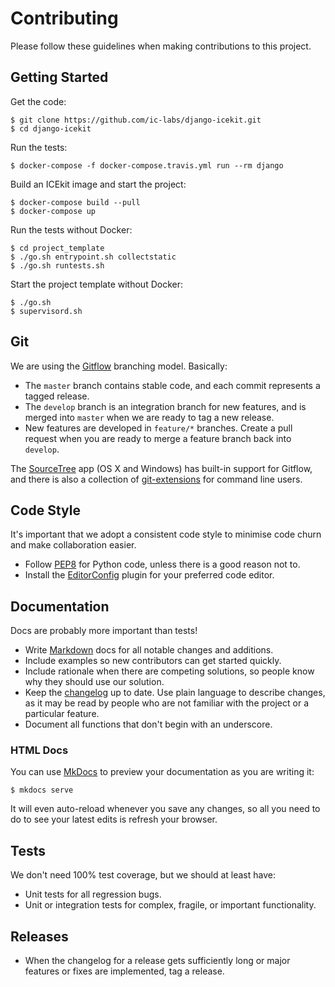 # Contributing

Please follow these guidelines when making contributions to this project.

## Getting Started

Get the code:

    $ git clone https://github.com/ic-labs/django-icekit.git
    $ cd django-icekit

Run the tests:

    $ docker-compose -f docker-compose.travis.yml run --rm django

Build an ICEkit image and start the project:

    $ docker-compose build --pull
    $ docker-compose up

Run the tests without Docker:

    $ cd project_template
    $ ./go.sh entrypoint.sh collectstatic
    $ ./go.sh runtests.sh

Start the project template without Docker:

    $ ./go.sh
    $ supervisord.sh

## Git

We are using the [Gitflow] branching model. Basically:

  * The `master` branch contains stable code, and each commit represents a
    tagged release.
  * The `develop` branch is an integration branch for new features, and is
    merged into `master` when we are ready to tag a new release.
  * New features are developed in `feature/*` branches. Create a pull request
    when you are ready to merge a feature branch back into `develop`.

The [SourceTree] app (OS X and Windows) has built-in support for Gitflow, and
there is also a collection of [git-extensions] for command line users.

## Code Style

It's important that we adopt a consistent code style to minimise code churn and
make collaboration easier.

  * Follow [PEP8] for Python code, unless there is a good reason not to.
  * Install the [EditorConfig] plugin for your preferred code editor.

## Documentation

Docs are probably more important than tests!

  * Write [Markdown] docs for all notable changes and additions.
  * Include examples so new contributors can get started quickly.
  * Include rationale when there are competing solutions, so people know why
    they should use our solution.
  * Keep the [changelog] up to date. Use plain language to describe changes,
    as it may be read by people who are not familiar with the project or a
    particular feature.
  * Document all functions that don't begin with an underscore.

### HTML Docs

You can use [MkDocs] to preview your documentation as you are writing it:

    $ mkdocs serve

It will even auto-reload whenever you save any changes, so all you need to do
to see your latest edits is refresh your browser.

## Tests

We don't need 100% test coverage, but we should at least have:

  * Unit tests for all regression bugs.
  * Unit or integration tests for complex, fragile, or important functionality.

## Releases

  * When the changelog for a release gets sufficiently long or major features
    or fixes are implemented, tag a release.

[changelog]: ../changelog.md
[EditorConfig]: http://editorconfig.org/
[git-extensions]: https://github.com/nvie/gitflow/
[Gitflow]: http://nvie.com/posts/a-successful-git-branching-model/
[Markdown]: http://daringfireball.net/projects/markdown/
[MkDocs]: http://mkdocs.org
[PEP8]: http://legacy.python.org/dev/peps/pep-0008/
[SourceTree]: http://sourcetreeapp.com/
